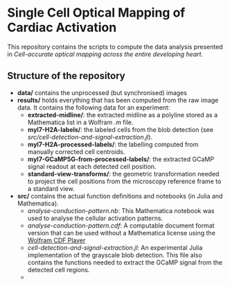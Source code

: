 # Single Cell Optical Mapping of Cardiac Activation

This repository contains the scripts to compute the data analysis presented in *Cell-accurate optical mapping across the entire developing heart*.

## Structure of the repository

- **data/** contains the unprocessed (but synchronised) images
- **results/** holds everything that has been computed from the raw image data. It contains the following data for an experiment:
	- **extracted-midline/**: the extracted midline as a polyline stored as a Mathematica list in a Wolfram *.m* file.
	- **myl7-H2A-labels/**: the labeled cells from the blob detection (see *src/cell-detection-and-signal-extraction.jl*).
	- **myl7-H2A-processed-labels/**: the labelling computed from manually corrected cell centroids. 
	- **myl7-GCaMP5G-from-processed-labels/**: the extracted GCaMP signal readout at each detected cell position.
	- **standard-view-transforms/**: the geometric transformation needed to project the cell positions from the microscopy reference frame to a standard view.
- **src/** contains the actual function definitions and notebooks (in Julia and Mathematica). 
	- *analyse-conduction-pattern.nb*: This Mathematica notebook was used to analyse the cellular activation patterns.
	- *analyse-conduction-pattern.cdf*: A computable document format version that can be used without a Mathematica license using the [Wolfram CDF Player](https://www.wolfram.com/cdf-player/)
	- *cell-detection-and-signal-extraction.jl*: An experimental Julia implementation of the grayscale blob detection. This file also contains the functions needed to extract the GCaMP signal from the detected cell regions.
	- 